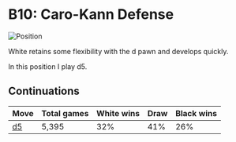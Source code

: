 # B10: Caro-Kann Defense

![Position](https://chessboardimage.com/rnbqkbnr/pp1ppppp/2p5/8/4P3/2N5/PPPP1PPP/R1BQKBNR.png)

White retains some flexibility with the d pawn and develops quickly.

In this position I play d5.

## Continuations

Move                                                        | Total games | White wins | Draw | Black wins
------------------------------------------------------------|-------------|------------|------|-----------
[d5](rnbqkbnr-pp2pppp-2p5-3p4-4P3-2N5-PPPP1PPP-R1BQKBNR.md) | 5,395       | 32%        | 41%  | 26%

